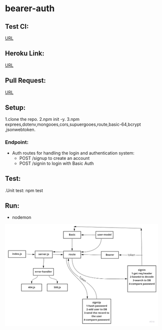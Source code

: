 # bearer-auth

## Test CI:
[URL](https://github.com/AyahZaareer/bearer-auth/actions)

## Heroku Link:
[URL](https://ayah-bearer-auth.herokuapp.com)

## Pull Request:
[URL](https://github.com/AyahZaareer/bearer-auth/pull/4)

## Setup:
1.clone the repo.
2.npm init -y.
3.npm exprees,dotenv,mongooes,cors,supuergooes,route,basic-64,bcrypt ,jsonwebtoken.


### Endpoint:
 - Auth routes for handling the login and authentication system:
   - POST /signup to create an account
   - POST /signin to login with Basic Auth



## Test:
.Unit test: npm test

## Run:
 - nodemon



 ![auth](bearer-auth.jpg)
